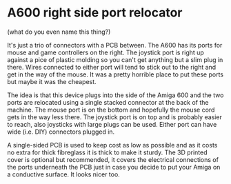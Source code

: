 # A600 right side port relocator

(what do you even name this thing?)

It's just a trio of connectors with a PCB between. The A600 has its ports for mouse and game controllers on the right. The joystick port is right up against a pice of plastic molding so you can't get anything but a slim plug in there. Wires connected to either port will tend to stick out to the right and get in the way of the mouse. It was a pretty horrible place to put these ports but maybe it was the cheapest.

The idea is that this device plugs into the side of the Amiga 600 and the two ports are relocated using a single stacked connector at the back of the machine. The mouse port is on the bottom and hopefully the mouse cord gets in the way less there. The joystick port is on top and is probably easier to reach, also joysticks with large plugs can be used. Either port can have wide (i.e. DIY) connectors plugged in.

A single-sided PCB is used to keep cost as low as possible and as it costs no extra for thick fibreglass it is thick to make it sturdy. The 3D printed cover is optional but recommended, it covers the electrical connections of the ports underneath the PCB just in case you decide to put your Amiga on a conductive surface. It looks nicer too.